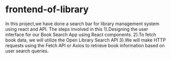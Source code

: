 # frontend-of-library
In this project,we have done a search bar for library management system using react and API.
The steps involved in this
1).Designing the user interface for our Book Search App using React components.
2).To fetch book data, we will utilize the Open Library Search API
3).We will make HTTP requests using the Fetch API or Axios to retrieve book information based on user search queries.


